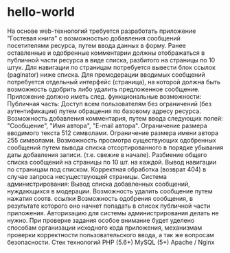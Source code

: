 # hello-world
На основе web-технологий требуется разработать приложение "Гостевая книга" с возможностью добавления сообщений посетителями ресурса, путем ввода данных в форму. Ранее оставленные и одобренные комментарии должны отображаться в публичной части ресурса в виде списка, разбитого на страницы по 10 штук. Для навигации по страницам потребуется вывести блок ссылок (paginator) ниже списка.  Для премодерации вводимых сообщений потребуется отдельный интерфейс (страница), на которой должна быть возможность одобрить либо удалить предложенное сообщение.  Приложение должно иметь след. функциональные возможности: Публичная часть:  Доступ всем пользователям без ограничений (без аутентификации) путем обращения по базовому адресу ресурса. Возможность добавления комментария, путем ввода следующих полей: "Сообщение", "Имя автора", "E-mail автора". Ограничение размера вводимого текста 512 символами. Ограничение размера имени автора 255 символами. Возможность просмотра существующих одобренных сообщений путем вывода списка отсортированного в порядке убывания даты добавления записи. (т.е. свежие в начале). Разбиение общего списка сообщений на страницы по 10 шт. на каждой. Вывод навигации по страницам под списком. Корректная обработка (возврат 404) в случае запроса несуществующей страницы. Система администрирования:  Вывод списка добавленных сообщений, нуждающихся в модерации. Возможность удалить сообщение путем нажатия соотв. ссылки Возможность одобрения сообщения, в результате которого оно начнет попадать в список публичной части приложения. Авторизацию для системы администрирования делать не нужно.  При проверке задания особое внимание будет уделено способам организации исходного кода приложения, механизмам проверки корректности пользовательского ввода, а так же вопросам безопасности.  Стек технологий  PHP (5.6+) MySQL (5+) Apache / Nginx
